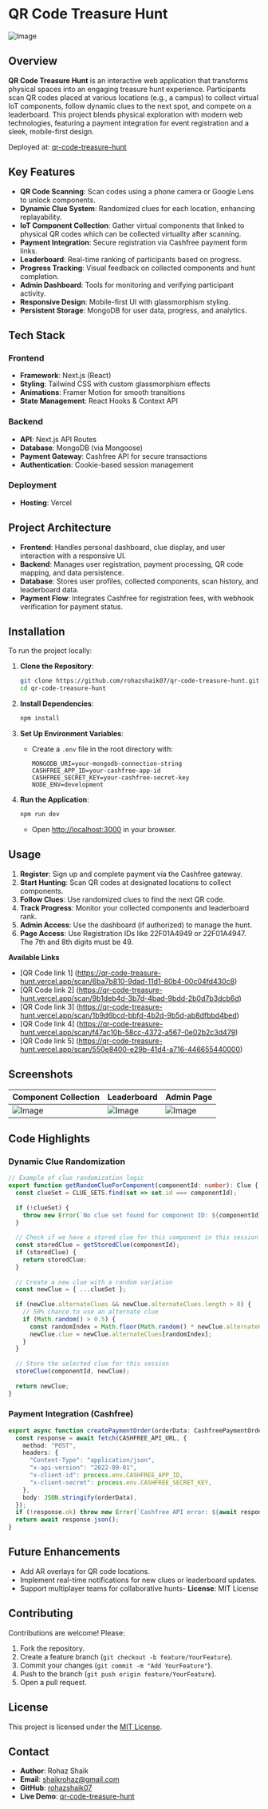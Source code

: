
# QR Code Treasure Hunt

![Image](https://github.com/user-attachments/assets/330affe7-39ab-4d1e-be96-f8f81b8c4df6)

## Overview

**QR Code Treasure Hunt** is an interactive web application that transforms physical spaces into an engaging treasure hunt experience. Participants scan QR codes placed at various locations (e.g., a campus) to collect virtual IoT components, follow dynamic clues to the next spot, and compete on a leaderboard. This project blends physical exploration with modern web technologies, featuring a payment integration for event registration and a sleek, mobile-first design.

Deployed at: [qr-code-treasure-hunt](https://qr-code-treasure-hunt.vercel.app/)

## Key Features

- **QR Code Scanning**: Scan codes using a phone camera or Google Lens to unlock components.
- **Dynamic Clue System**: Randomized clues for each location, enhancing replayability.
- **IoT Component Collection**: Gather virtual components that linked to physical QR codes which can be collected virtuallty after scanning.
- **Payment Integration**: Secure registration via Cashfree payment form links.
- **Leaderboard**: Real-time ranking of participants based on progress.
- **Progress Tracking**: Visual feedback on collected components and hunt completion.
- **Admin Dashboard**: Tools for monitoring and verifying participant activity.
- **Responsive Design**: Mobile-first UI with glassmorphism styling.
- **Persistent Storage**: MongoDB for user data, progress, and analytics.

## Tech Stack

### Frontend
- **Framework**: Next.js (React)
- **Styling**: Tailwind CSS with custom glassmorphism effects
- **Animations**: Framer Motion for smooth transitions
- **State Management**: React Hooks & Context API

### Backend
- **API**: Next.js API Routes
- **Database**: MongoDB (via Mongoose)
- **Payment Gateway**: Cashfree API for secure transactions
- **Authentication**: Cookie-based session management

### Deployment
- **Hosting**: Vercel

## Project Architecture

- **Frontend**: Handles personal dashboard, clue display, and user interaction with a responsive UI.
- **Backend**: Manages user registration, payment processing, QR code mapping, and data persistence.
- **Database**: Stores user profiles, collected components, scan history, and leaderboard data.
- **Payment Flow**: Integrates Cashfree for registration fees, with webhook verification for payment status.

## Installation

To run the project locally:

1. **Clone the Repository**:
   ```bash
   git clone https://github.com/rohazshaik07/qr-code-treasure-hunt.git
   cd qr-code-treasure-hunt
   ```

2. **Install Dependencies**:
   ```bash
   npm install
   ```

3. **Set Up Environment Variables**:
   - Create a `.env` file in the root directory with:
     ```
     MONGODB_URI=your-mongodb-connection-string
     CASHFREE_APP_ID=your-cashfree-app-id
     CASHFREE_SECRET_KEY=your-cashfree-secret-key
     NODE_ENV=development
     ```

4. **Run the Application**:
   ```bash
   npm run dev
   ```
   - Open [http://localhost:3000](http://localhost:3000) in your browser.

## Usage

1. **Register**: Sign up and complete payment via the Cashfree gateway.
2. **Start Hunting**: Scan QR codes at designated locations to collect components.
3. **Follow Clues**: Use randomized clues to find the next QR code.
4. **Track Progress**: Monitor your collected components and leaderboard rank.
5. **Admin Access**: Use the dashboard (if authorized) to manage the hunt.
6. **Page Access**: Use Registration IDs like 22F01A4949 or 22F01A4947. The 7th and 8th digits must be 49.

**Available Links**

- [QR Code link 1] (https://qr-code-treasure-hunt.vercel.app/scan/6ba7b810-9dad-11d1-80b4-00c04fd430c8)
- [QR Code link 2] (https://qr-code-treasure-hunt.vercel.app/scan/9b1deb4d-3b7d-4bad-9bdd-2b0d7b3dcb6d)
- [QR Code link 3] (https://qr-code-treasure-hunt.vercel.app/scan/1b9d6bcd-bbfd-4b2d-9b5d-ab8dfbbd4bed)
- [QR Code link 4] (https://qr-code-treasure-hunt.vercel.app/scan/f47ac10b-58cc-4372-a567-0e02b2c3d479)
- [QR Code link 5] (https://qr-code-treasure-hunt.vercel.app/scan/550e8400-e29b-41d4-a716-446655440000)

## Screenshots

| Component Collection | Leaderboard | Admin Page |
|----------------------|-------------|--------------|
| ![Image](https://github.com/user-attachments/assets/c36e301e-dc27-47cd-b472-caba82e6811f) | ![Image](https://github.com/user-attachments/assets/26ad713e-bf3f-459c-9457-ed1e4d12d90c) | ![Image](https://github.com/user-attachments/assets/f67857fc-4480-4466-a137-0ae6f7d589e7) |

## Code Highlights

### Dynamic Clue Randomization
```typescript
// Example of clue randomization logic
export function getRandomClueForComponent(componentId: number): Clue {
  const clueSet = CLUE_SETS.find(set => set.id === componentId);
  
  if (!clueSet) {
    throw new Error(`No clue set found for component ID: ${componentId}`);
  }
  
  // Check if we have a stored clue for this component in this session
  const storedClue = getStoredClue(componentId);
  if (storedClue) {
    return storedClue;
  }
  
  // Create a new clue with a random variation
  const newClue = { ...clueSet };
  
  if (newClue.alternateClues && newClue.alternateClues.length > 0) {
    // 50% chance to use an alternate clue
    if (Math.random() > 0.5) {
      const randomIndex = Math.floor(Math.random() * newClue.alternateClues.length);
      newClue.clue = newClue.alternateClues[randomIndex];
    }
  }
  
  // Store the selected clue for this session
  storeClue(componentId, newClue);
  
  return newClue;
}
```

### Payment Integration (Cashfree)
```typescript
export async function createPaymentOrder(orderData: CashfreePaymentOrder): Promise<CashfreePaymentResponse> {
  const response = await fetch(CASHFREE_API_URL, {
    method: "POST",
    headers: {
      "Content-Type": "application/json",
      "x-api-version": "2022-09-01",
      "x-client-id": process.env.CASHFREE_APP_ID,
      "x-client-secret": process.env.CASHFREE_SECRET_KEY,
    },
    body: JSON.stringify(orderData),
  });
  if (!response.ok) throw new Error(`Cashfree API error: ${await response.text()}`);
  return await response.json();
}
```

## Future Enhancements
- Add AR overlays for QR code locations.
- Implement real-time notifications for new clues or leaderboard updates.
- Support multiplayer teams for collaborative hunts- **License**: MIT License

## Contributing
Contributions are welcome! Please:
1. Fork the repository.
2. Create a feature branch (`git checkout -b feature/YourFeature`).
3. Commit your changes (`git commit -m "Add YourFeature"`).
4. Push to the branch (`git push origin feature/YourFeature`).
5. Open a pull request.

## License
This project is licensed under the [MIT License](LICENSE).

## Contact
- **Author**: Rohaz Shaik
- **Email**: shaikrohaz@gmail.com
- **GitHub**: [rohazshaik07](https://github.com/rohazshaik07)
- **Live Demo**: [qr-code-treasure-hunt](https://qr-code-treasure-hunt.vercel.app/)
